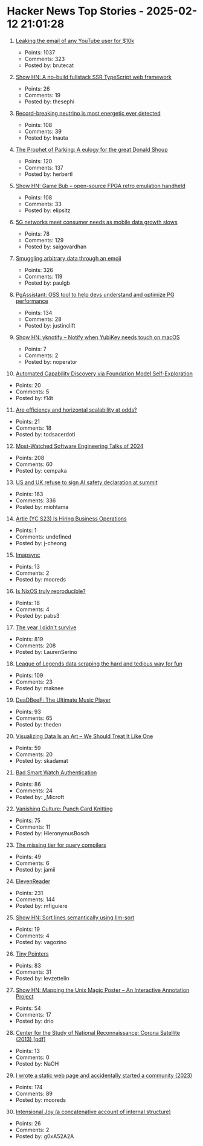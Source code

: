 # Hacker News Top Stories - 2025-02-12 21:01:28

1. [Leaking the email of any YouTube user for $10k](https://brutecat.com/articles/leaking-youtube-emails)
   - Points: 1037
   - Comments: 323
   - Posted by: brutecat

2. [Show HN: A no-build fullstack SSR TypeScript web framework](https://jsr.io/@fullsoak/fullsoak)
   - Points: 26
   - Comments: 19
   - Posted by: thesephi

3. [Record-breaking neutrino is most energetic ever detected](https://www.nature.com/articles/d41586-025-00444-1)
   - Points: 108
   - Comments: 39
   - Posted by: lnauta

4. [The Prophet of Parking: A eulogy for the great Donald Shoup](https://www.worksinprogress.news/p/the-prophet-of-parking)
   - Points: 120
   - Comments: 137
   - Posted by: herbertl

5. [Show HN: Game Bub – open-source FPGA retro emulation handheld](https://eli.lipsitz.net/posts/introducing-gamebub/)
   - Points: 108
   - Comments: 33
   - Posted by: elipsitz

6. [5G networks meet consumer needs as mobile data growth slows](https://spectrum.ieee.org/5g-bandwidth)
   - Points: 78
   - Comments: 129
   - Posted by: saigovardhan

7. [Smuggling arbitrary data through an emoji](https://paulbutler.org/2025/smuggling-arbitrary-data-through-an-emoji/)
   - Points: 326
   - Comments: 119
   - Posted by: paulgb

8. [PgAssistant: OSS tool to help devs understand and optimize PG performance](https://github.com/nexsol-technologies/pgassistant)
   - Points: 134
   - Comments: 28
   - Posted by: justinclift

9. [Show HN: yknotify – Notify when YubiKey needs touch on macOS](https://github.com/noperator/yknotify)
   - Points: 7
   - Comments: 2
   - Posted by: noperator

10. [Automated Capability Discovery via Foundation Model Self-Exploration](https://arxiv.org/abs/2502.07577)
   - Points: 20
   - Comments: 5
   - Posted by: f14t

11. [Are efficiency and horizontal scalability at odds?](https://buttondown.com/hillelwayne/archive/are-efficiency-and-horizontal-scalability-at-odds/)
   - Points: 21
   - Comments: 18
   - Posted by: todsacerdoti

12. [Most-Watched Software Engineering Talks of 2024](https://www.techtalksweekly.io/p/100-most-watched-software-engineering)
   - Points: 208
   - Comments: 60
   - Posted by: cempaka

13. [US and UK refuse to sign AI safety declaration at summit](https://arstechnica.com/ai/2025/02/us-and-uk-refuse-to-sign-ai-safety-declaration-at-summit/)
   - Points: 163
   - Comments: 336
   - Posted by: miohtama

14. [Artie (YC S23) Is Hiring Business Operations](https://www.ycombinator.com/companies/artie/jobs/CM1sVks-business-operations)
   - Points: 1
   - Comments: undefined
   - Posted by: j-cheong

15. [Imapsync](https://imapsync.lamiral.info/)
   - Points: 13
   - Comments: 2
   - Posted by: mooreds

16. [Is NixOS truly reproducible?](https://luj.fr/blog/is-nixos-truly-reproducible.html)
   - Points: 18
   - Comments: 4
   - Posted by: pabs3

17. [The year I didn't survive](https://bessstillman.substack.com/p/the-year-i-didnt-survive)
   - Points: 819
   - Comments: 208
   - Posted by: LaurenSerino

18. [League of Legends data scraping the hard and tedious way for fun](https://maknee.github.io/blog/2025/League-Data-Scraping/)
   - Points: 109
   - Comments: 23
   - Posted by: maknee

19. [DeaDBeeF: The Ultimate Music Player](https://deadbeef.sourceforge.io/)
   - Points: 93
   - Comments: 65
   - Posted by: theden

20. [Visualizing Data Is an Art – We Should Treat It Like One](https://perthirtysix.com/visualizing-data-is-an-art)
   - Points: 59
   - Comments: 20
   - Posted by: skadamat

21. [Bad Smart Watch Authentication](https://sprocketfox.io/xssfox/2025/02/09/ido/)
   - Points: 86
   - Comments: 24
   - Posted by: _Microft

22. [Vanishing Culture: Punch Card Knitting](https://blog.archive.org/2025/02/12/vanishing-culture-punch-card-knitting/)
   - Points: 75
   - Comments: 11
   - Posted by: HieronymusBosch

23. [The missing tier for query compilers](https://www.scattered-thoughts.net/writing/the-missing-tier-for-query-compilers/)
   - Points: 49
   - Comments: 6
   - Posted by: jamii

24. [ElevenReader](https://elevenreader.io)
   - Points: 231
   - Comments: 144
   - Posted by: mfiguiere

25. [Show HN: Sort lines semantically using llm-sort](https://github.com/vagos/llm-sort)
   - Points: 19
   - Comments: 4
   - Posted by: vagozino

26. [Tiny Pointers](https://arxiv.org/abs/2111.12800)
   - Points: 83
   - Comments: 31
   - Posted by: levzettelin

27. [Show HN: Mapping the Unix Magic Poster – An Interactive Annotation Project](https://drio.github.io/unixmagic/)
   - Points: 54
   - Comments: 17
   - Posted by: drio

28. [Center for the Study of National Reconnaissance: Corona Satellite (2013) [pdf]](https://www.nro.gov/Portals/65/documents/history/csnr/corona/The%20CORONA%20Story.pdf)
   - Points: 13
   - Comments: 0
   - Posted by: NaOH

29. [I wrote a static web page and accidentally started a community (2023)](https://localfirstweb.dev/blog/2023-05-29-i-wrote-a-static-web-page)
   - Points: 174
   - Comments: 89
   - Posted by: mooreds

30. [Intensional Joy (a concatenative account of internal structure)](https://pithlessly.github.io/intensionaljoy.html)
   - Points: 26
   - Comments: 2
   - Posted by: g0xA52A2A

